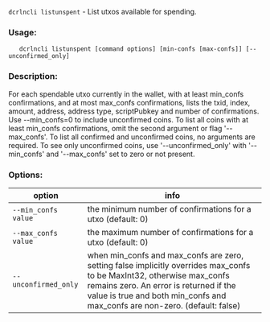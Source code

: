 `dcrlncli listunspent` - List utxos available for spending.

### Usage:
```
   dcrlncli listunspent [command options] [min-confs [max-confs]] [--unconfirmed_only]
```

### Description:
   
  For each spendable utxo currently in the wallet, with at least min_confs
  confirmations, and at most max_confs confirmations, lists the txid,
  index, amount, address, address type, scriptPubkey and number of
  confirmations.  Use --min_confs=0 to include unconfirmed coins. To list
  all coins with at least min_confs confirmations, omit the second
  argument or flag '--max_confs'. To list all confirmed and unconfirmed
  coins, no arguments are required. To see only unconfirmed coins, use
  '--unconfirmed_only' with '--min_confs' and '--max_confs' set to zero or
  not present.
  

### Options:
|option|info|
|--|--|
|`--min_confs value`|   the minimum number of confirmations for a utxo (default: 0)|
|`--max_confs value`|   the maximum number of confirmations for a utxo (default: 0)|
|`--unconfirmed_only`|  when min_confs and max_confs are zero, setting false implicitly overrides max_confs to be MaxInt32, otherwise max_confs remains zero. An error is returned if the value is true and both min_confs and max_confs are non-zero. (default: false)|

